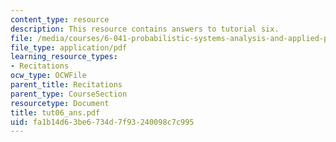 ```yaml
---
content_type: resource
description: This resource contains answers to tutorial six.
file: /media/courses/6-041-probabilistic-systems-analysis-and-applied-probability-spring-2006/fa1b14d63be6734d7f93240098c7c995_tut06_ans.pdf
file_type: application/pdf
learning_resource_types:
- Recitations
ocw_type: OCWFile
parent_title: Recitations
parent_type: CourseSection
resourcetype: Document
title: tut06_ans.pdf
uid: fa1b14d6-3be6-734d-7f93-240098c7c995
---
```

